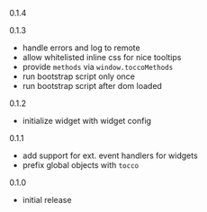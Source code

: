 0.1.4


0.1.3
- handle errors and log to remote
- allow whitelisted inline css for nice tooltips
- provide `methods` via `window.toccoMethods`
- run bootstrap script only once
- run bootstrap script after dom loaded

0.1.2
- initialize widget with widget config

0.1.1
- add support for ext. event handlers for widgets
- prefix global objects with `tocco`

0.1.0
- initial release

